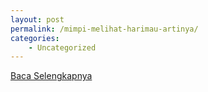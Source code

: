 ```yaml
---
layout: post
permalink: /mimpi-melihat-harimau-artinya/
categories:
    - Uncategorized
---
```


[Baca Selengkapnya](/06)